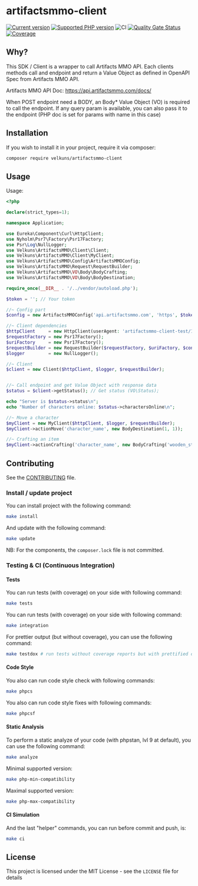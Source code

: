 # artifactsmmo-client
[![Current version](https://img.shields.io/packagist/v/velkuns/artifactsmmo-client.svg?logo=composer)](https://packagist.org/packages/velkuns/artifactsmmo-client)
[![Supported PHP version](https://img.shields.io/static/v1?logo=php&label=PHP&message=8.1%20-%208.3&color=777bb4)](https://packagist.org/packages/velkuns/artifactsmmo-client)
![CI](https://github.com/velkuns/artifactsmmo-client/workflows/CI/badge.svg)
[![Quality Gate Status](https://sonarcloud.io/api/project_badges/measure?project=velkuns_artifactsmmo-client&metric=alert_status)](https://sonarcloud.io/dashboard?id=velkuns_artifactsmmo-client)
[![Coverage](https://sonarcloud.io/api/project_badges/measure?project=velkuns_artifactsmmo-client&metric=coverage)](https://sonarcloud.io/dashboard?id=velkuns_artifactsmmo-client)

## Why?
This SDK / Client is a wrapper to call Artifacts MMO API.
Each clients methods call and endpoint and return a Value Object as defined in OpenAPI Spec from Artifacts MMO API.

Artifacts MMO API Doc: https://api.artifactsmmo.com/docs/

When POST endpoint need a BODY, an Body* Value Object (VO) is required to call the endpoint.
If any query param is available, you can also pass it to the endpoint (PHP doc is set for params with name in this case)

## Installation

If you wish to install it in your project, require it via composer:

```bash
composer require velkuns/artifactsmmo-client
```



## Usage

Usage:

```php
<?php

declare(strict_types=1);

namespace Application;

use Eureka\Component\Curl\HttpClient;
use Nyholm\Psr7\Factory\Psr17Factory;
use Psr\Log\NullLogger;
use Velkuns\ArtifactsMMO\Client\Client;
use Velkuns\ArtifactsMMO\Client\MyClient;
use Velkuns\ArtifactsMMO\Config\ArtifactsMMOConfig;
use Velkuns\ArtifactsMMO\Request\RequestBuilder;
use Velkuns\ArtifactsMMO\VO\Body\BodyCrafting;
use Velkuns\ArtifactsMMO\VO\Body\BodyDestination;

require_once(__DIR__ . '/../vendor/autoload.php');

$token = ''; // Your token

//~ Config part
$config = new ArtifactsMMOConfig('api.artifactsmmo.com', 'https', $token);

//~ Client dependencies
$httpClient     = new HttpClient(userAgent: 'artifactsmmo-client-test/1.0');
$requestFactory = new Psr17Factory();
$uriFactory     = new Psr17Factory();
$requestBuilder = new RequestBuilder($requestFactory, $uriFactory, $config);
$logger         = new NullLogger();

//~ Client
$client = new Client($httpClient, $logger, $requestBuilder);


//~ Call endpoint and get Value Object with response data
$status = $client->getStatus(); // Get status (VO\Status);

echo "Server is $status->status\n";
echo "Number of characters online: $status->charactersOnline\n";

//~ Move a character
$myClient = new MyClient($httpClient, $logger, $requestBuilder);
$myClient->actionMove('character_name', new BodyDestination(1, 1));

//~ Crafting an item
$myClient->actionCrafting('character_name', new BodyCrafting('wooden_staff', 1));
```


## Contributing

See the [CONTRIBUTING](CONTRIBUTING.md) file.


### Install / update project

You can install project with the following command:
```bash
make install
```

And update with the following command:
```bash
make update
```

NB: For the components, the `composer.lock` file is not committed.

### Testing & CI (Continuous Integration)

#### Tests
You can run tests (with coverage) on your side with following command:
```bash
make tests
```

You can run tests (with coverage) on your side with following command:
```bash
make integration
```

For prettier output (but without coverage), you can use the following command:
```bash
make testdox # run tests without coverage reports but with prettified output
```

#### Code Style
You also can run code style check with following commands:
```bash
make phpcs
```

You also can run code style fixes with following commands:
```bash
make phpcsf
```

#### Static Analysis
To perform a static analyze of your code (with phpstan, lvl 9 at default), you can use the following command:
```bash
make analyze
```

Minimal supported version:
```bash
make php-min-compatibility
```

Maximal supported version:
```bash
make php-max-compatibility
```

#### CI Simulation
And the last "helper" commands, you can run before commit and push, is:
```bash
make ci  
```


## License

This project is licensed under the MIT License - see the `LICENSE` file for details
